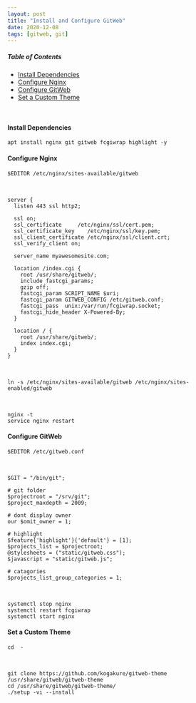 ```yaml
---
layout: post
title: "Install and Configure GitWeb"
date: 2020-12-08
tags: [gitweb, git]
---
```


##### Table of Contents
* [Install Dependencies ](#install-dependencies)
* [Configure Nginx](#configure-nginx)
* [Configure GitWeb](#configure-gitweb)
* [Set a Custom Theme](#set-a-custom-theme)

<br />

#### Install Dependencies 

```
apt install nginx git gitweb fcgiwrap highlight -y
```

#### Configure Nginx

```
$EDITOR /etc/nginx/sites-available/gitweb
```

<br />

```
server {
  listen 443 ssl http2;

  ssl on;
  ssl_certificate     /etc/nginx/ssl/cert.pem;
  ssl_certificate_key    /etc/nginx/ssl/key.pem;
  ssl_client_certificate /etc/nginx/ssl/client.crt;
  ssl_verify_client on;

  server_name myawesomesite.com;

  location /index.cgi {
    root /usr/share/gitweb/;
    include fastcgi_params;
    gzip off;
    fastcgi_param SCRIPT_NAME $uri;
    fastcgi_param GITWEB_CONFIG /etc/gitweb.conf;
    fastcgi_pass  unix:/var/run/fcgiwrap.socket;
    fastcgi_hide_header X-Powered-By;
  }

  location / {
    root /usr/share/gitweb/;
    index index.cgi;
  }
}
```

<br />

```
ln -s /etc/nginx/sites-available/gitweb /etc/nginx/sites-enabled/gitweb
```

<br />

```
nginx -t
service nginx restart
```

#### Configure GitWeb

```
$EDITOR /etc/gitweb.conf
```

<br />

```
$GIT = "/bin/git";

# git folder
$projectroot = "/srv/git";
$project_maxdepth = 2009;

# dont display owner
our $omit_owner = 1;

# highlight
$feature{'highlight'}{'default'} = [1];
$projects_list = $projectroot;
@stylesheets = ("static/gitweb.css");
$javascript = "static/gitweb.js";

# catagories
$projects_list_group_categories = 1;
```

<br />

```
systemctl stop nginx 
systemctl restart fcgiwrap 
systemctl start nginx
```

#### Set a Custom Theme

```
cd  -
```

<br />

```
git clone https://github.com/kogakure/gitweb-theme /usr/share/gitweb/gitweb-theme
cd /usr/share/gitweb/gitweb-theme/
./setup -vi --install
```

